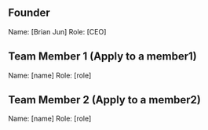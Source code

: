 ## Founder

Name: [Brian Jun]
Role: [CEO]

## Team Member 1 (Apply to a member1)

Name: [name]
Role: [role]

## Team Member 2 (Apply to a member2)

Name: [name]
Role: [role]
